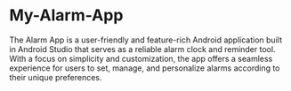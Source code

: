 # My-Alarm-App
The Alarm App is a user-friendly and feature-rich Android application built in Android Studio that serves as a reliable alarm clock and reminder tool. With a focus on simplicity and customization, the app offers a seamless experience for users to set, manage, and personalize alarms according to their unique preferences.
